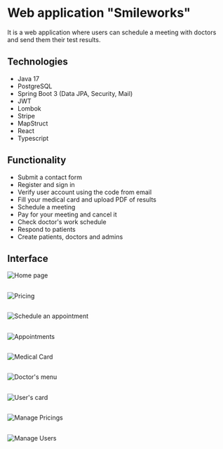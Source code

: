 # Web application "Smileworks"
It is a web application where users can schedule a meeting with doctors and send them their test results. 
## Technologies
* Java 17
* PostgreSQL
* Spring Boot 3 (Data JPA, Security, Mail)
* JWT
* Lombok
* Stripe
* MapStruct
* React
* Typescript
## Functionality
* Submit a contact form
* Register and sign in
* Verify user account using the code from email
* Fill your medical card and upload PDF of results
* Schedule a meeting
* Pay for your meeting and cancel it
* Check doctor's work schedule
* Respond to patients
* Create patients, doctors and admins
## Interface
![Home page](https://github.com/sergienkoyura/dental-fullstack/assets/89968126/b9ca4d5c-b1ca-4057-af95-7243a9482ad3)
##
![Pricing](https://github.com/sergienkoyura/dental-fullstack/assets/89968126/b0b5a9b1-59d6-4d3b-9739-17df6993a700)
##
![Schedule an appointment](https://github.com/sergienkoyura/dental-fullstack/assets/89968126/77d016f8-ba1e-4c2f-9f91-6ed3297fced0)
##
![Appointments](https://github.com/sergienkoyura/dental-fullstack/assets/89968126/a7dd2462-a355-4e1e-b887-4262c96ea768)
##
![Medical Card](https://github.com/sergienkoyura/dental-fullstack/assets/89968126/63fad556-7957-45ab-a858-6827d7a4eb95)
##
![Doctor's menu](https://github.com/sergienkoyura/dental-fullstack/assets/89968126/0ae54db2-399e-4562-9a1d-ffb1b7924f53)
##
![User's card](https://github.com/sergienkoyura/dental-fullstack/assets/89968126/80bb67eb-df17-47b8-ade6-0c2f2743260f)
##
![Manage Pricings](https://github.com/sergienkoyura/dental-fullstack/assets/89968126/c51363b7-21e9-4160-9e03-c0cb4ab324d7)
##
![Manage Users](https://github.com/sergienkoyura/dental-fullstack/assets/89968126/72a82381-896e-45d9-b517-41ea74f47730)
